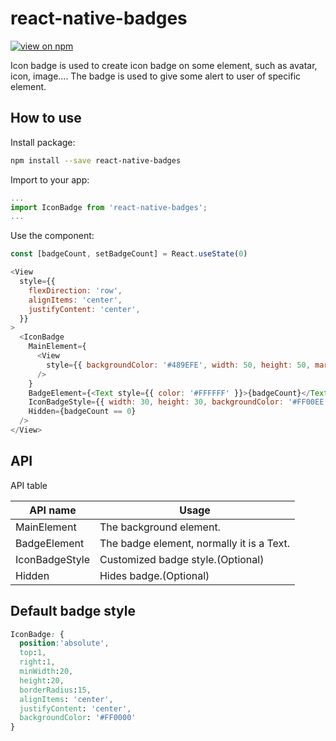 # react-native-badges

[![view on npm](https://img.shields.io/badge/npm-1.0.0-blue)](https://www.npmjs.com/package/react-native-badges)

Icon badge is used to create icon badge on some element, such as avatar, icon, image.... The badge is used to give some alert to user of specific element.

## How to use

Install package:

```bash
npm install --save react-native-badges
```

Import to your app:

```javascript
...
import IconBadge from 'react-native-badges';
...
```

Use the component:

```javascript
const [badgeCount, setBadgeCount] = React.useState(0)
```

```javascript
<View
  style={{
    flexDirection: 'row',
    alignItems: 'center',
    justifyContent: 'center',
  }}
>
  <IconBadge
    MainElement={
      <View
        style={{ backgroundColor: '#489EFE', width: 50, height: 50, margin: 6 }}
      />
    }
    BadgeElement={<Text style={{ color: '#FFFFFF' }}>{badgeCount}</Text>}
    IconBadgeStyle={{ width: 30, height: 30, backgroundColor: '#FF00EE' }}
    Hidden={badgeCount == 0}
  />
</View>
```

## API

API table

| API name       | Usage                                     |
| -------------- | ----------------------------------------- |
| MainElement    | The background element.                   |
| BadgeElement   | The badge element, normally it is a Text. |
| IconBadgeStyle | Customized badge style.(Optional)         |
| Hidden         | Hides badge.(Optional)                    |

## Default badge style

```css
IconBadge: {
  position:'absolute',
  top:1,
  right:1,
  minWidth:20,
  height:20,
  borderRadius:15,
  alignItems: 'center',
  justifyContent: 'center',
  backgroundColor: '#FF0000'
}
```

